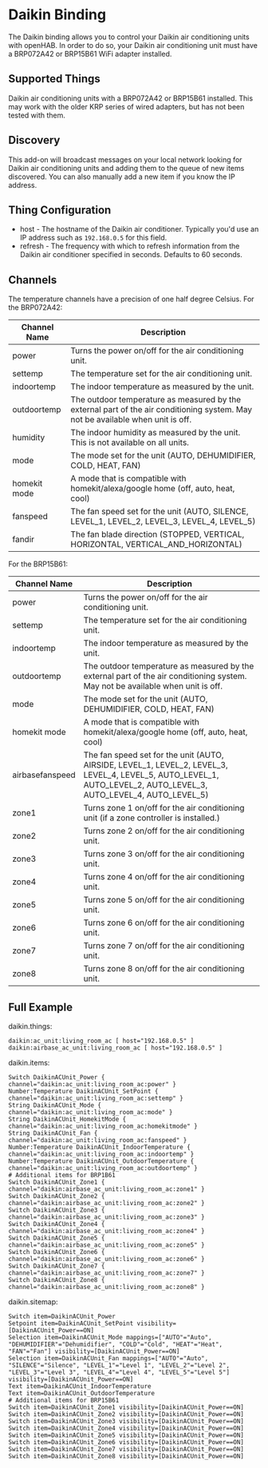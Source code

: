 # Daikin Binding

The Daikin binding allows you to control your Daikin air conditioning units with openHAB.
In order to do so, your Daikin air conditioning unit must have a BRP072A42 or BRP15B61 WiFi adapter installed.

## Supported Things

Daikin air conditioning units with a BRP072A42 or BRP15B61 installed.
This may work with the older KRP series of wired adapters, but has not been tested with them.

## Discovery

This add-on will broadcast messages on your local network looking for Daikin air conditioning units and adding them to the queue of new items discovered.
You can also manually add a new item if you know the IP address.

## Thing Configuration

* host - The hostname of the Daikin air conditioner. Typically you'd use an IP address such as `192.168.0.5` for this field.
* refresh - The frequency with which to refresh information from the Daikin air conditioner specified in seconds. Defaults to 60 seconds.

## Channels

The temperature channels have a precision of one half degree Celsius.
For the BRP072A42:

| Channel Name | Description |
|--------------|---------------------------------------------------------------------------------------------|
| power        | Turns the power on/off for the air conditioning unit.                                       |
| settemp      | The temperature set for the air conditioning unit.                                          |
| indoortemp   | The indoor temperature as measured by the unit.                                             |
| outdoortemp  | The outdoor temperature as measured by the external part of the air conditioning system. May not be available when unit is off. |
| humidity     | The indoor humidity as measured by the unit. This is not available on all units.            |
| mode         | The mode set for the unit (AUTO, DEHUMIDIFIER, COLD, HEAT, FAN)                             |
| homekit mode | A mode that is compatible with homekit/alexa/google home (off, auto, heat, cool)            |
| fanspeed     | The fan speed set for the unit (AUTO, SILENCE, LEVEL_1, LEVEL_2, LEVEL_3, LEVEL_4, LEVEL_5) |
| fandir       | The fan blade direction (STOPPED, VERTICAL, HORIZONTAL, VERTICAL_AND_HORIZONTAL)            |

For the BRP15B61:

| Channel Name    | Description |
|-----------------|---------------------------------------------------------------------------------------------|
| power           | Turns the power on/off for the air conditioning unit.                                       |
| settemp         | The temperature set for the air conditioning unit.                                          |
| indoortemp      | The indoor temperature as measured by the unit.                                             |
| outdoortemp     | The outdoor temperature as measured by the external part of the air conditioning system. May not be available when unit is off. |
| mode            | The mode set for the unit (AUTO, DEHUMIDIFIER, COLD, HEAT, FAN)                             |
| homekit mode    | A mode that is compatible with homekit/alexa/google home (off, auto, heat, cool)            | 
| airbasefanspeed | The fan speed set for the unit (AUTO, AIRSIDE, LEVEL_1, LEVEL_2, LEVEL_3, LEVEL_4, LEVEL_5, AUTO_LEVEL_1, AUTO_LEVEL_2, AUTO_LEVEL_3, AUTO_LEVEL_4, AUTO_LEVEL_5)  |
| zone1           | Turns zone 1 on/off for the air conditioning unit (if a zone controller is installed.)      |
| zone2           | Turns zone 2 on/off for the air conditioning unit.                                          |
| zone3           | Turns zone 3 on/off for the air conditioning unit.                                          |
| zone4           | Turns zone 4 on/off for the air conditioning unit.                                          |
| zone5           | Turns zone 5 on/off for the air conditioning unit.                                          |
| zone6           | Turns zone 6 on/off for the air conditioning unit.                                          |
| zone7           | Turns zone 7 on/off for the air conditioning unit.                                          |
| zone8           | Turns zone 8 on/off for the air conditioning unit.                                          |

## Full Example

daikin.things:

```
daikin:ac_unit:living_room_ac [ host="192.168.0.5" ]
daikin:airbase_ac_unit:living_room_ac [ host="192.168.0.5" ]
```

daikin.items:

```
Switch DaikinACUnit_Power { channel="daikin:ac_unit:living_room_ac:power" }
Number:Temperature DaikinACUnit_SetPoint { channel="daikin:ac_unit:living_room_ac:settemp" }
String DaikinACUnit_Mode { channel="daikin:ac_unit:living_room_ac:mode" }
String DaikinACUnit_HomekitMode { channel="daikin:ac_unit:living_room_ac:homekitmode" }
String DaikinACUnit_Fan { channel="daikin:ac_unit:living_room_ac:fanspeed" }
Number:Temperature DaikinACUnit_IndoorTemperature { channel="daikin:ac_unit:living_room_ac:indoortemp" }
Number:Temperature DaikinACUnit_OutdoorTemperature { channel="daikin:ac_unit:living_room_ac:outdoortemp" }
# Additional items for BRP1B61
Switch DaikinACUnit_Zone1 { channel="daikin:airbase_ac_unit:living_room_ac:zone1" }
Switch DaikinACUnit_Zone2 { channel="daikin:airbase_ac_unit:living_room_ac:zone2" }
Switch DaikinACUnit_Zone3 { channel="daikin:airbase_ac_unit:living_room_ac:zone3" }
Switch DaikinACUnit_Zone4 { channel="daikin:airbase_ac_unit:living_room_ac:zone4" }
Switch DaikinACUnit_Zone5 { channel="daikin:airbase_ac_unit:living_room_ac:zone5" }
Switch DaikinACUnit_Zone6 { channel="daikin:airbase_ac_unit:living_room_ac:zone6" }
Switch DaikinACUnit_Zone7 { channel="daikin:airbase_ac_unit:living_room_ac:zone7" }
Switch DaikinACUnit_Zone8 { channel="daikin:airbase_ac_unit:living_room_ac:zone8" }

```

daikin.sitemap:

```
Switch item=DaikinACUnit_Power
Setpoint item=DaikinACUnit_SetPoint visibility=[DaikinACUnit_Power==ON]
Selection item=DaikinACUnit_Mode mappings=["AUTO"="Auto", "DEHUMIDIFIER"="Dehumidifier", "COLD"="Cold", "HEAT"="Heat", "FAN"="Fan"] visibility=[DaikinACUnit_Power==ON]
Selection item=DaikinACUnit_Fan mappings=["AUTO"="Auto", "SILENCE"="Silence", "LEVEL_1"="Level 1", "LEVEL_2"="Level 2", "LEVEL_3"="Level 3", "LEVEL_4"="Level 4", "LEVEL_5"="Level 5"] visibility=[DaikinACUnit_Power==ON]
Text item=DaikinACUnit_IndoorTemperature
Text item=DaikinACUnit_OutdoorTemperature
# Additional items for BRP15B61
Switch item=DaikinACUnit_Zone1 visibility=[DaikinACUnit_Power==ON]
Switch item=DaikinACUnit_Zone2 visibility=[DaikinACUnit_Power==ON]
Switch item=DaikinACUnit_Zone3 visibility=[DaikinACUnit_Power==ON]
Switch item=DaikinACUnit_Zone4 visibility=[DaikinACUnit_Power==ON]
Switch item=DaikinACUnit_Zone5 visibility=[DaikinACUnit_Power==ON]
Switch item=DaikinACUnit_Zone6 visibility=[DaikinACUnit_Power==ON]
Switch item=DaikinACUnit_Zone7 visibility=[DaikinACUnit_Power==ON]
Switch item=DaikinACUnit_Zone8 visibility=[DaikinACUnit_Power==ON]

```
